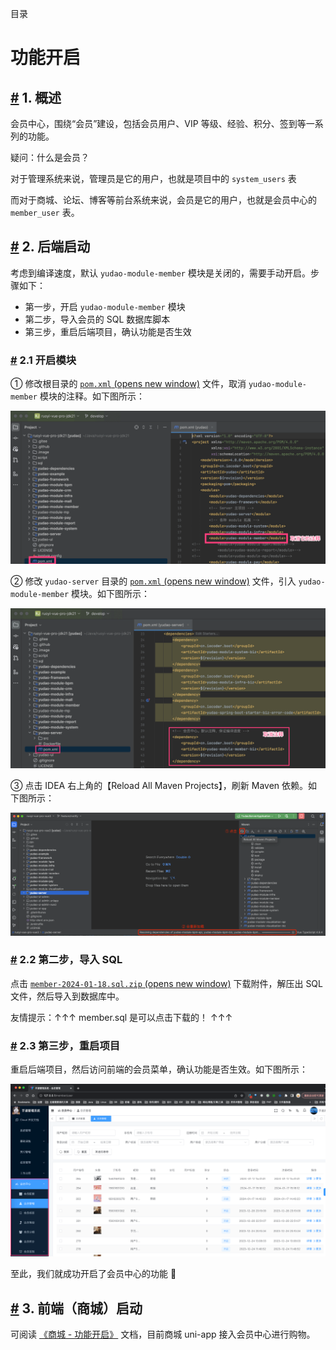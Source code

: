 目录

# 功能开启

## [#](#_1-概述) 1. 概述

会员中心，围绕“会员”建设，包括会员用户、VIP 等级、经验、积分、签到等一系列的功能。

疑问：什么是会员？

对于管理系统来说，管理员是它的用户，也就是项目中的 `system_users` 表

而对于商城、论坛、博客等前台系统来说，会员是它的用户，也就是会员中心的 `member_user` 表。

## [#](#_2-后端启动) 2. 后端启动

考虑到编译速度，默认 `yudao-module-member` 模块是关闭的，需要手动开启。步骤如下：

*   第一步，开启 `yudao-module-member` 模块
*   第二步，导入会员的 SQL 数据库脚本
*   第三步，重启后端项目，确认功能是否生效

### [#](#_2-1-开启模块) 2.1 开启模块

① 修改根目录的 [`pom.xml` (opens new window)](https://github.com/YunaiV/ruoyi-vue-pro/blob/master/pom.xml) 文件，取消 `yudao-module-member` 模块的注释。如下图所示：

![取消  模块的注释](./static/引入模块01.png)

② 修改 `yudao-server` 目录的 [`pom.xml` (opens new window)](https://github.com/YunaiV/ruoyi-vue-pro/blob/master/yudao-server/pom.xml) 文件，引入 `yudao-module-member` 模块。如下图所示：

![引入  模块](./static/引入模块02.png)

③ 点击 IDEA 右上角的【Reload All Maven Projects】，刷新 Maven 依赖。如下图所示：

![刷新 Maven 依赖](./static/第一步-03.png)

### [#](#_2-2-第二步-导入-sql) 2.2 第二步，导入 SQL

点击 [`member-2024-01-18.sql.zip` (opens new window)](https://t.zsxq.com/16XkmImMO) 下载附件，解压出 SQL 文件，然后导入到数据库中。

友情提示：↑↑↑ member.sql 是可以点击下载的！ ↑↑↑

### [#](#_2-3-第三步-重启项目) 2.3 第三步，重启项目

重启后端项目，然后访问前端的会员菜单，确认功能是否生效。如下图所示：

![确认功能是否生效](./static/管理后台.png)

至此，我们就成功开启了会员中心的功能 🙂

## [#](#_3-前端-商城-启动) 3. 前端（商城）启动

可阅读 [《商城 - 功能开启》](/mall/build/) 文档，目前商城 uni-app 接入会员中心进行购物。